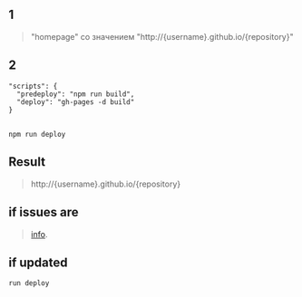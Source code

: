 


## 1

> "homepage" со значением "http://{username}.github.io/{repository}"

## 2

```
"scripts": {
  "predeploy": "npm run build",
  "deploy": "gh-pages -d build"
}
```

## 

```
npm run deploy
```

## Result 

> http://{username}.github.io/{repository}

## if issues are

> [info](https://create-react-app.dev/docs/deployment/#github-pages).



## if updated

```
run deploy
```
